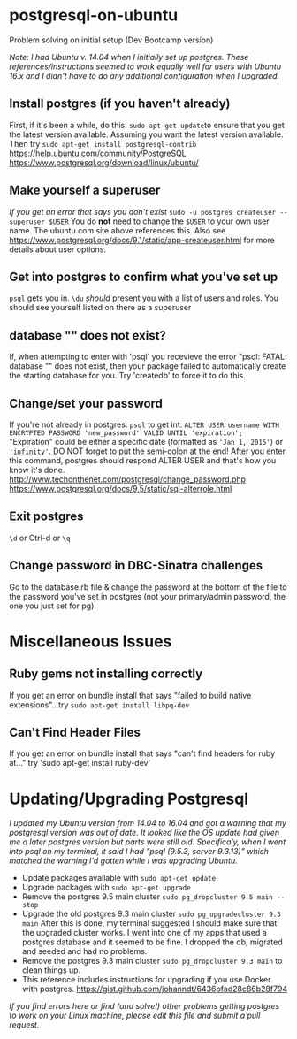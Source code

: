 # postgresql-on-ubuntu
Problem solving on initial setup (Dev Bootcamp version)

*Note: I had Ubuntu v. 14.04 when I initially set up postgres. These references/instructions seemed to work equally well for users with Ubuntu 16.x and I didn't have to do any additional configuration when I upgraded.*

## Install postgres (if you haven't already)
First, if it's been a while, do this: `sudo apt-get update`to ensure that you get the latest version available. Assuming you want the latest version available.
Then try `sudo apt-get install postgresql-contrib`
https://help.ubuntu.com/community/PostgreSQL
https://www.postgresql.org/download/linux/ubuntu/

## Make yourself a superuser
*If you get an error that says you don't exist*
`sudo -u postgres createuser --superuser $USER` You do **not** need to change the `$USER` to your own user name.
The ubuntu.com site above references this. Also see https://www.postgresql.org/docs/9.1/static/app-createuser.html for more details about user options.

## Get into postgres to confirm what you've set up
`psql` gets you in.
`\du` *should* present you with a list of users and roles. You should see yourself listed on there as a superuser

## database "<user>" does not exist?
If, when attempting to enter with 'psql' you recevieve the error "psql: FATAL: database "<user>" does not exist, then your package failed to automatically create the starting database for you.  Try 'createdb' to force it to do this.

## Change/set your password
If you're not already in postgres: `psql` to get int.
`ALTER USER username WITH ENCRYPTED PASSWORD 'new_password' VALID UNTIL 'expiration';`
"Expiration" could be either a specific date (formatted as `'Jan 1, 2015'`) or `'infinity'`. DO NOT forget to put the semi-colon at the end! After you enter this command, postgres should respond ALTER USER and that's how you know it's done.
http://www.techonthenet.com/postgresql/change_password.php
https://www.postgresql.org/docs/9.5/static/sql-alterrole.html 

## Exit postgres
`\d` or Ctrl-d or `\q`

## Change password in DBC-Sinatra challenges
Go to the database.rb file & change the password at the bottom of the file to the password you've set in postgres (not your primary/admin password, the one you just set for pg).

# Miscellaneous Issues
## Ruby gems not installing correctly
If you get an error on bundle install that says "failed to build native extensions"...try `sudo apt-get install libpq-dev` 

## Can't Find Header Files
If you get an error on bundle install that says "can't find headers for ruby at..." try 'sudo apt-get install ruby-dev'

# Updating/Upgrading Postgresql
*I updated my Ubuntu version from 14.04 to 16.04 and got a warning that my postgresql version was out of date. It looked like the OS update had given me a later postgres version but parts were still old. Specificaly, when I went into psql on my terminal, it said I had "psql (9.5.3, server 9.3.13)" which matched the warning I'd gotten while I was upgrading Ubuntu.*
   - Update packages available with `sudo apt-get update`
   - Upgrade packages with `sudo apt-get upgrade`
   - Remove the postgres 9.5 main cluster `sudo pg_dropcluster 9.5 main --stop`
   - Upgrade the old postgres 9.3 main cluster `sudo pg_upgradecluster 9.3 main` After this is done, my terminal suggested I should make sure that the upgraded cluster works. I went into one of my apps that used a postgres database and it seemed to be fine. I dropped the db, migrated and seeded and had no problems. 
   - Remove the postgres 9.3 main cluster `sudo pg_dropcluster 9.3 main` to clean things up.
   - This reference includes instructions for upgrading if you use Docker with postgres. https://gist.github.com/johanndt/6436bfad28c86b28f794 

*If you find errors here or find (and solve!) other problems getting postgres to work on your Linux machine, please edit this file and submit a pull request.*
